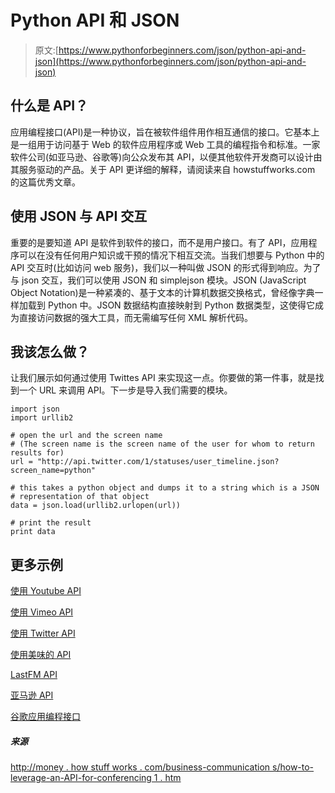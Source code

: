 # Python API 和 JSON

> 原文:[https://www.pythonforbeginners.com/json/python-api-and-json](https://www.pythonforbeginners.com/json/python-api-and-json)

## 什么是 API？

应用编程接口(API)是一种协议，旨在被软件组件用作相互通信的接口。它基本上是一组用于访问基于 Web 的软件应用程序或 Web 工具的编程指令和标准。一家软件公司(如亚马逊、谷歌等)向公众发布其 API，以便其他软件开发商可以设计由其服务驱动的产品。关于 API 更详细的解释，请阅读来自 howstuffworks.com 的这篇优秀文章。

## 使用 JSON 与 API 交互

重要的是要知道 API 是软件到软件的接口，而不是用户接口。有了 API，应用程序可以在没有任何用户知识或干预的情况下相互交流。当我们想要与 Python 中的 API 交互时(比如访问 web 服务)，我们以一种叫做 JSON 的形式得到响应。为了与 json 交互，我们可以使用 JSON 和 simplejson 模块。JSON (JavaScript Object Notation)是一种紧凑的、基于文本的计算机数据交换格式，曾经像字典一样加载到 Python 中。JSON 数据结构直接映射到 Python 数据类型，这使得它成为直接访问数据的强大工具，而无需编写任何 XML 解析代码。

## 我该怎么做？

让我们展示如何通过使用 Twittes API 来实现这一点。你要做的第一件事，就是找到一个 URL 来调用 API。下一步是导入我们需要的模块。

```
import json
import urllib2

# open the url and the screen name 
# (The screen name is the screen name of the user for whom to return results for)
url = "http://api.twitter.com/1/statuses/user_timeline.json?screen_name=python"

# this takes a python object and dumps it to a string which is a JSON
# representation of that object
data = json.load(urllib2.urlopen(url))

# print the result
print data
```

## 更多示例

[使用 Youtube API](https://www.pythonforbeginners.com/api/using-the-youtube-api "youtube")

[使用 Vimeo API](https://www.pythonforbeginners.com/api/how-to-use-the-vimeo-api-in-python "vimeo")

[使用 Twitter API](https://www.pythonforbeginners.com/code-snippets-source-code/tweet-search-with-python "twitter")

[使用美味的 API](http://www.michael-noll.com/projects/delicious-python-api/ "delicious")

[LastFM API](https://www.last.fm/api "lastfm")

[亚马逊 API](https://aws.amazon.com/code/Python?browse=1 "Amazon")

[谷歌应用编程接口](https://developers.google.com/maps/ "google")

##### 来源

[http://money . how stuff works . com/business-communication s/how-to-leverage-an-API-for-conferencing 1 . htm](http://money.howstuffworks.com/business-communications/how-to-leverage-an-api-for-conferencing1.htm "howto")